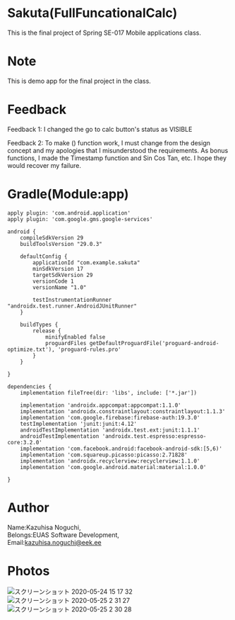 # Sakuta(FullFuncationalCalc)
 
 This is the final project of Spring SE-017 Mobile applications class.
 
# Note
 
This is demo app for the final project in the class.

# Feedback

Feedback 1: I changed the go to calc button's status as VISIBLE

Feedback 2: To make () function work, I must change from the design concept and my apologies that I misunderstood the requirements. As bonus functions, I made the Timestamp function and Sin Cos Tan, etc. I hope they would recover my failure.


# Gradle(Module:app)
```
apply plugin: 'com.android.application'
apply plugin: 'com.google.gms.google-services'

android {
    compileSdkVersion 29
    buildToolsVersion "29.0.3"

    defaultConfig {
        applicationId "com.example.sakuta"
        minSdkVersion 17
        targetSdkVersion 29
        versionCode 1
        versionName "1.0"

        testInstrumentationRunner "androidx.test.runner.AndroidJUnitRunner"
    }

    buildTypes {
        release {
            minifyEnabled false
            proguardFiles getDefaultProguardFile('proguard-android-optimize.txt'), 'proguard-rules.pro'
        }
    }

}

dependencies {
    implementation fileTree(dir: 'libs', include: ['*.jar'])

    implementation 'androidx.appcompat:appcompat:1.1.0'
    implementation 'androidx.constraintlayout:constraintlayout:1.1.3'
    implementation 'com.google.firebase:firebase-auth:19.3.0'
    testImplementation 'junit:junit:4.12'
    androidTestImplementation 'androidx.test.ext:junit:1.1.1'
    androidTestImplementation 'androidx.test.espresso:espresso-core:3.2.0'
    implementation 'com.facebook.android:facebook-android-sdk:[5,6)'
    implementation 'com.squareup.picasso:picasso:2.71828'
    implementation 'androidx.recyclerview:recyclerview:1.1.0'
    implementation 'com.google.android.material:material:1.0.0'

}
```


 
# Author
 
Name:Kazuhisa Noguchi,  
Belongs:EUAS Software Development,  
Email:kazuhisa.noguchi@eek.ee


# Photos
![スクリーンショット 2020-05-24 15 17 32](https://user-images.githubusercontent.com/31508821/82767157-0521b200-9e2e-11ea-8eab-af150dfb15d4.png)
![スクリーンショット 2020-05-25 2 31 27](https://user-images.githubusercontent.com/31508821/82767378-d9073080-9e2f-11ea-804f-abe559c6f219.png)
![スクリーンショット 2020-05-25 2 30 28](https://user-images.githubusercontent.com/31508821/82767357-b5dc8100-9e2f-11ea-936b-e770bf2a3a79.png)
